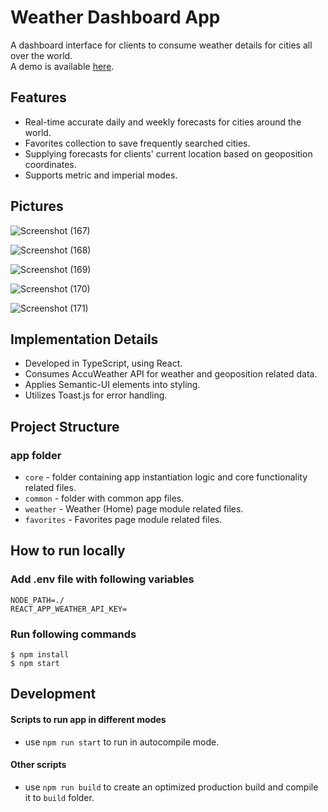# Weather Dashboard App
A dashboard interface for clients to consume weather details for cities all over the world.  
A demo is available <a href='https://ofekatr-weather-app.netlify.app'>here</a>.

## Features
- Real-time accurate daily and weekly forecasts for cities around the world.
- Favorites collection to save frequently searched cities.
- Supplying forecasts for clients' current location based on geoposition coordinates.
- Supports metric and imperial modes.

## Pictures
![Screenshot (167)](https://user-images.githubusercontent.com/46415136/123808445-6cdfe180-d8f9-11eb-800c-e64665fc936e.png)

![Screenshot (168)](https://user-images.githubusercontent.com/46415136/123808463-70736880-d8f9-11eb-8fd3-86c2806f01a5.png)

![Screenshot (169)](https://user-images.githubusercontent.com/46415136/123808458-6f423b80-d8f9-11eb-9ffa-3befa2411f0d.png)

![Screenshot (170)](https://user-images.githubusercontent.com/46415136/123808455-6ea9a500-d8f9-11eb-9912-c489f67dcf4e.png)

![Screenshot (171)](https://user-images.githubusercontent.com/46415136/123808453-6e110e80-d8f9-11eb-9965-f6eb36faa56e.png)

## Implementation Details
- Developed in TypeScript, using React.
- Consumes AccuWeather API for weather and geoposition related data.
- Applies Semantic-UI elements into styling.
- Utilizes Toast.js for error handling.

## Project Structure
### app folder
- `core` - folder containing app instantiation logic and core functionality related files.
- `common` - folder with common app files.
- `weather` - Weather (Home) page module related files.
- `favorites` - Favorites page module related files.
## How to run locally
### Add .env file with following variables

```
NODE_PATH=./
REACT_APP_WEATHER_API_KEY=
```

### Run following commands

```
$ npm install
$ npm start
```
## Development

#### Scripts to run app in different modes
- use `npm run start` to run in autocompile mode.

#### Other scripts
- use `npm run build` to create an optimized production build and compile it to `build` folder.
